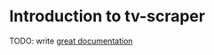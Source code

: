 # Introduction to tv-scraper

TODO: write [great documentation](http://jacobian.org/writing/great-documentation/what-to-write/)

